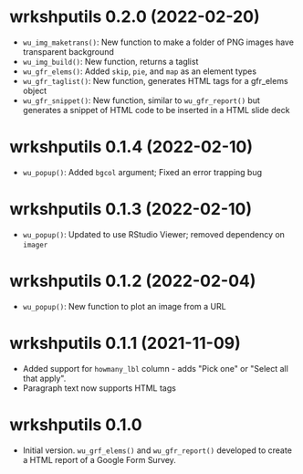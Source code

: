 # wrkshputils 0.2.0 (2022-02-20)

* `wu_img_maketrans()`: New function to make a folder of PNG images have transparent background
* `wu_img_build()`: New function, returns a taglist
* `wu_gfr_elems()`: Added `skip`, `pie`, and `map` as an element types
* `wu_gfr_taglist()`: New function, generates HTML tags for a gfr_elems object
* `wu_gfr_snippet()`: New function, similar to `wu_gfr_report()` but generates a snippet of HTML code to be inserted in a HTML slide deck

# wrkshputils 0.1.4 (2022-02-10)

* `wu_popup()`: Added `bgcol` argument; Fixed an error trapping bug

# wrkshputils 0.1.3 (2022-02-10)

* `wu_popup()`: Updated to use RStudio Viewer; removed dependency on `imager`

# wrkshputils 0.1.2 (2022-02-04)

* `wu_popup()`: New function to plot an image from a URL

# wrkshputils 0.1.1 (2021-11-09)

* Added support for `howmany_lbl` column - adds "Pick one" or "Select all that apply". 
* Paragraph text now supports HTML tags


# wrkshputils 0.1.0

* Initial version. `wu_grf_elems()` and `wu_gfr_report()` developed to create a HTML report of a Google Form Survey.
